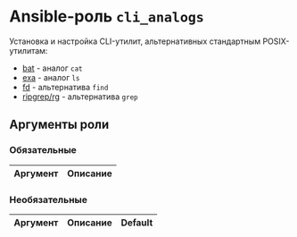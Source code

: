 # Ansible-роль `cli_analogs`

Установка и настройка CLI-утилит, альтернативных стандартным POSIX-утилитам:

- [bat](https://github.com/sharkdp/bat) - аналог `cat`
- [exa](https://github.com/ogham/exa) - аналог `ls`
- [fd](https://github.com/sharkdp/fd) - альтернатива `find`
- [ripgrep/rg](https://github.com/BurntSushi/ripgrep) - альтернатива `grep`

## Аргументы роли

### Обязательные

| Аргумент | Описание
| -------- | --------

### Необязательные

| Аргумент | Описание | Default
| -------- | -------- | -------
